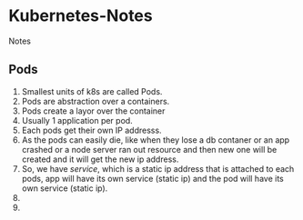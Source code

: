 # Kubernetes-Notes
Notes
## Pods
1. Smallest units of k8s are called Pods. 
2. Pods are abstraction over a containers. 
3. Pods create a layor over the container
4. Usually 1 application per pod. 
5. Each pods get their own IP addresss.
6. As the pods can easily die, like when they lose a db contaner or an app crashed or a node server ran out resource and then new one will be created and it will get the new ip address. 
7. So, we have *service*, which is a static ip address that is attached to each pods, app will have its own service (static ip) and the pod will have its own service (static ip).
8. 
9. 
